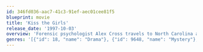 ```yaml
---
id: 346fd036-aac7-41c3-91ef-aec01cee81f5
blueprint: movie
title: 'Kiss the Girls'
release_date: '1997-10-03'
overview: 'Forensic psychologist Alex Cross travels to North Carolina and teams with escaped kidnap victim Kate McTiernan to hunt down "Casanova," a serial killer who abducts strong-willed women and forces them to submit to his demands. The trail leads to Los Angeles, where the duo discovers that the psychopath may not be working alone.'
genres: '[{"id": 18, "name": "Drama"}, {"id": 9648, "name": "Mystery"}, {"id": 53, "name": "Thriller"}, {"id": 80, "name": "Crime"}]'
---
```

